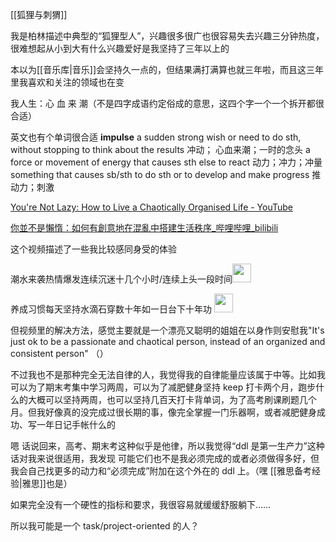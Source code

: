 [[狐狸与刺猬]]

我是柏林描述中典型的“狐狸型人”，兴趣很多很广也很容易失去兴趣三分钟热度，很难想起从小到大有什么兴趣爱好是我坚持了三年以上的

本以为[[音乐库|音乐]]会坚持久一点的，但结果满打满算也就三年啦，而且这三年里我喜欢和关注的领域也在变

我人生：心 血 来 潮（不是四字成语约定俗成的意思，这四个字一个一个拆开都很合适）

英文也有个单词很合适 **impulse**
	a sudden strong wish or need to do sth, without stopping to think about the results 冲动； 心血来潮；一时的念头
	a force or movement of energy that causes sth else to react 动力；冲力；冲量
	something that causes sb/sth to do sth or to develop and make progress 推动力；刺激

[You're Not Lazy: How to Live a Chaotically Organised Life - YouTube](https://www.youtube.com/watch?v=A2sS00egAzg)

[你並不是懶惰：如何有創意地在混亂中搭建生活秩序_哔哩哔哩_bilibili](https://www.bilibili.com/video/BV1yB4y1k7To/?vd_source=edb3b9d2edcf09617c0c07c0499efd40)

这个视频描述了一些我比较感同身受的体验

潮水来袭热情爆发连续沉迷十几个小时/连续上头一段时间<img src="https://picture-guan.oss-cn-hangzhou.aliyuncs.com/yep.png" alt=" " width=30px />

养成习惯每天坚持水滴石穿数十年如一日台下十年功 <img src="https://picture-guan.oss-cn-hangzhou.aliyuncs.com/no.png" alt=" " width=30px />

但视频里的解决方法，感觉主要就是一个漂亮又聪明的姐姐在以身作则安慰我"It's just ok to be a passionate and chaotical person, instead of an organized and consistent person" （）


不过我也不是那种完全无法自律的人，我觉得我的自律能量应该属于中等。比如我可以为了期末考集中学习两周，可以为了减肥健身坚持 keep 打卡两个月，跑步什么的大概可以坚持两周，也可以坚持几百天打卡背单词，为了高考刷课刷题几个月。但我好像真的没完成过很长期的事，像完全掌握一门乐器啊，或者减肥健身成功、写一年日记手帐什么的

嗯 话说回来，高考、期末考这种似乎是他律，所以我觉得“ddl 是第一生产力”这种话对我来说很适用，我发现 可能它们也不是我必须完成的或者必须做得多好，但我会自己找更多的动力和“必须完成”附加在这个外在的 ddl 上。（嘿 [[雅思备考经验|雅思]]也是）

如果完全没有一个硬性的指标和要求，我很容易就缓缓舒服躺下……

所以我可能是一个 task/project-oriented 的人？



